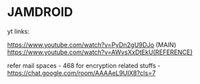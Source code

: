 # JAMDROID


yt links:

https://www.youtube.com/watch?v=PyDn2gU9DJo (MAIN)
https://www.youtube.com/watch?v=AWvsXxDtEkU(REFERENCE)

refer mail spaces - 468 for encryption related stuffs - https://chat.google.com/room/AAAAeL9UIX8?cls=7

